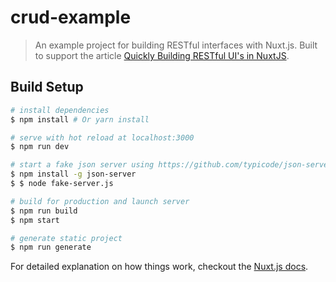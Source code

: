 # crud-example

> An example project for building RESTful interfaces with Nuxt.js. Built to support the article [Quickly Building RESTful UI's in NuxtJS](https://itnext.io/quickly-building-restful-uis-in-nuxtjs-782bce539440).

## Build Setup

``` bash
# install dependencies
$ npm install # Or yarn install

# serve with hot reload at localhost:3000
$ npm run dev

# start a fake json server using https://github.com/typicode/json-server
$ npm install -g json-server
$ $ node fake-server.js

# build for production and launch server
$ npm run build
$ npm start

# generate static project
$ npm run generate
```

For detailed explanation on how things work, checkout the [Nuxt.js docs](https://github.com/nuxt/nuxt.js).


